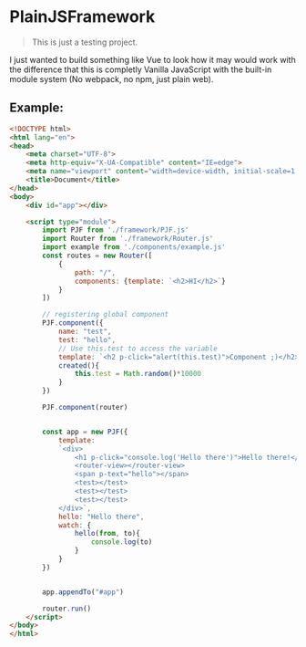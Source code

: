 # PlainJSFramework
> This is just a testing project.

I just wanted to build something like Vue to look how it may would work with the difference that this is completly Vanilla JavaScript with the built-in module system (No webpack, no npm, just plain web).

## Example:
```html
<!DOCTYPE html>
<html lang="en">
<head>
    <meta charset="UTF-8">
    <meta http-equiv="X-UA-Compatible" content="IE=edge">
    <meta name="viewport" content="width=device-width, initial-scale=1.0">
    <title>Document</title>
</head>
<body>
    <div id="app"></div>

    <script type="module">
        import PJF from './framework/PJF.js'
        import Router from './framework/Router.js'
        import example from './components/example.js'
        const routes = new Router([
            {
                path: "/",
                components: {template: `<h2>HI</h2>`}
            }
        ])

        // registering global component
        PJF.component({
            name: "test",
            test: "hello",
            // Use this.test to access the variable
            template: `<h2 p-click="alert(this.test)">Component ;)</h2>`,
            created(){
                this.test = Math.random()*10000
            }
        })

        PJF.component(router)


        const app = new PJF({
            template: 
            `<div>
                <h1 p-click="console.log('Hello there')">Hello there!</h1>
                <router-view></router-view>
                <span p-text="hello"></span>
                <test></test>
                <test></test>
                <test></test>
            </div>`,
            hello: "Hello there",
            watch: {
                hello(from, to){
                    console.log(to)
                }
            }
        })


        app.appendTo("#app")

        router.run()
    </script>
</body>
</html>
```